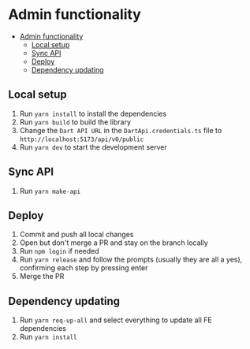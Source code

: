 # Admin functionality

- [Admin functionality](#admin-functionality)
  - [Local setup](#local-setup)
  - [Sync API](#sync-api)
  - [Deploy](#deploy)
  - [Dependency updating](#dependency-updating)

## Local setup

1. Run `yarn install` to install the dependencies
2. Run `yarn build` to build the library
3. Change the `Dart API URL` in the `DartApi.credentials.ts` file to `http://localhost:5173/api/v0/public`
4. Run `yarn dev` to start the development server

## Sync API

1. Run `yarn make-api`

## Deploy

1. Commit and push all local changes
2. Open but don't merge a PR and stay on the branch locally
3. Run `npm login` if needed
4. Run `yarn release` and follow the prompts (usually they are all a yes), confirming each step by pressing enter
5. Merge the PR

## Dependency updating

1. Run `yarn req-up-all` and select everything to update all FE dependencies
2. Run `yarn install`
